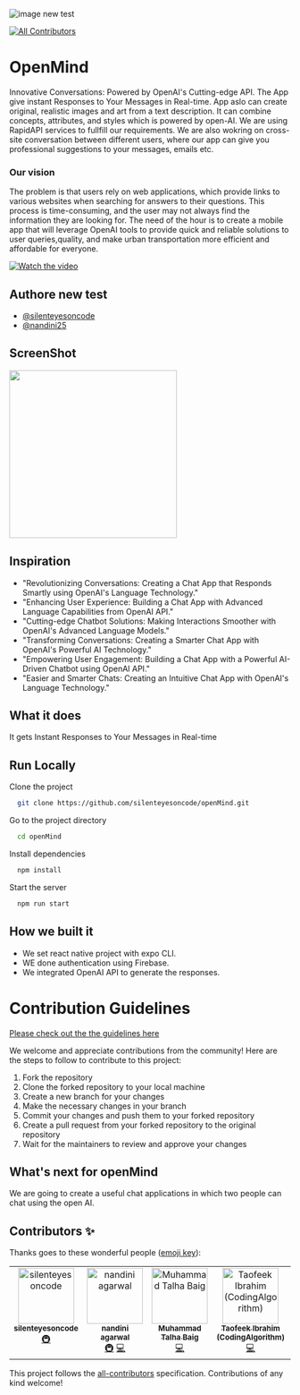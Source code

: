 ![image](https://user-images.githubusercontent.com/46851135/236486477-fd94faaf-6efb-4559-8bb7-4d72adba25a7.svg)  new test
<!-- ALL-CONTRIBUTORS-BADGE:START - Do not remove or modify this section -->
[![All Contributors](https://img.shields.io/badge/all_contributors-5-orange.svg?style=flat-square)](#contributors-)
<!-- ALL-CONTRIBUTORS-BADGE:END -->

# OpenMind

Innovative Conversations: Powered by OpenAI's Cutting-edge API. 
The App give instant Responses to Your Messages in Real-time. App aslo can create original, realistic images and art from a text description. It can combine concepts, attributes, and styles which is powered by open-AI. We are using RapidAPI services to fullfill our requirements. We are also wokring on cross-site conversation between different users, where our app can give you professional suggestions to your messages, emails etc.  


### Our vision

The problem is that users rely on web applications, which provide links to various websites when searching for answers to their questions. This process is time-consuming, and the user may not always find the information they are looking for. The need of the hour is to create a mobile app that will leverage OpenAI tools to provide quick and reliable solutions to user queries,quality, and make urban transportation more efficient and affordable for everyone.

[![Watch the video](http://i3.ytimg.com/vi/_1YkhggKChk/hqdefault.jpg)](https://youtu.be/_1YkhggKChk)


## Authore                                                         new test

- [@silenteyesoncode](https://github.com/silenteyesoncode)
- [@nandini25](https://github.com/nandini25-ag)


## ScreenShot
<img src="https://user-images.githubusercontent.com/46851135/232449785-1c9789b2-f99e-4c3f-86e2-f53697bc8b28.jpg"  width="300" >


 ## Inspiration
- "Revolutionizing Conversations: Creating a Chat App that Responds Smartly using OpenAI's Language Technology."
- "Enhancing User Experience: Building a Chat App with Advanced Language Capabilities from OpenAI API."
- "Cutting-edge Chatbot Solutions: Making Interactions Smoother with OpenAI's Advanced Language Models."
- "Transforming Conversations: Creating a Smarter Chat App with OpenAI's Powerful AI Technology."
- "Empowering User Engagement: Building a Chat App with a Powerful AI-Driven Chatbot using OpenAI API."
-  "Easier and Smarter Chats: Creating an Intuitive Chat App with OpenAI's Language Technology."

## What it does
 It gets Instant Responses to Your Messages in Real-time
 
 ## Run Locally

Clone the project

```bash
  git clone https://github.com/silenteyesoncode/openMind.git
```

Go to the project directory

```bash
  cd openMind
```

Install dependencies

```bash
  npm install
```

Start the server

```bash
  npm run start
```

 
## How we built it
- We set react native project with expo CLI.
- WE done authentication using Firebase.
- We integrated OpenAI API to generate the responses.

# Contribution Guidelines

[Please check out the the guidelines here](Contributing.md)

We welcome and appreciate contributions from the community! Here are the steps to follow to contribute to this project:

1. Fork the repository
2. Clone the forked repository to your local machine
3. Create a new branch for your changes
4. Make the necessary changes in your branch
5. Commit your changes and push them to your forked repository
6. Create a pull request from your forked repository to the original repository
7. Wait for the maintainers to review and approve your changes


## What's next for openMind
We are going to create a useful chat applications in which two people can chat using the open AI.

## Contributors ✨

Thanks goes to these wonderful people ([emoji key](https://allcontributors.org/docs/en/emoji-key)):

<!-- ALL-CONTRIBUTORS-LIST:START - Do not remove or modify this section -->
<!-- prettier-ignore-start -->
<!-- markdownlint-disable -->
<table>
  <tbody>
    <tr>
      <td align="center" valign="top" width="14.28%"><a href="https://github.com/silenteyesoncode"><img src="https://avatars.githubusercontent.com/u/46851135?v=4?s=100" width="100px;" alt="silenteyesoncode"/><br /><sub><b>silenteyesoncode</b></sub></a><br /><a href="#infra-silenteyesoncode" title="Infrastructure (Hosting, Build-Tools, etc)">🚇</a></td>
      <td align="center" valign="top" width="14.28%"><a href="https://github.com/nandini25-ag"><img src="https://avatars.githubusercontent.com/u/64517220?v=4?s=100" width="100px;" alt="nandini agarwal"/><br /><sub><b>nandini agarwal</b></sub></a><br /><a href="#infra-nandini25-ag" title="Infrastructure (Hosting, Build-Tools, etc)">🚇</a> <a href="https://github.com/The-Unleashed-Club/openMind/commits?author=nandini25-ag" title="Code">💻</a></td>
      <td align="center" valign="top" width="14.28%"><a href="https://github.com/mtalhabaig3"><img src="https://avatars.githubusercontent.com/u/57634631?v=4?s=100" width="100px;" alt="Muhammad Talha Baig"/><br /><sub><b>Muhammad Talha Baig</b></sub></a><br /><a href="https://github.com/The-Unleashed-Club/openMind/commits?author=mtalhabaig3" title="Code">💻</a></td>
      <td align="center" valign="top" width="14.28%"><a href="https://github.com/Coding-Algorithm"><img src="https://avatars.githubusercontent.com/u/43940646?v=4?s=100" width="100px;" alt="Taofeek Ibrahim (CodingAlgorithm)"/><br /><sub><b>Taofeek Ibrahim (CodingAlgorithm)</b></sub></a><br /><a href="https://github.com/The-Unleashed-Club/openMind/commits?author=Coding-Algorithm" title="Code">💻</a></td>
      <td align="center" valign="top" width="14.28%"><a href="https://github.com/yogeshwar-chaudhari-20"><img src="https://avatars.githubusercontent.com/u/30533337?v=4?s=100" width="100px;" alt="Yogeshwar Chaudhari"/><br /><sub><b>Yogeshwar Chaudhari</b></sub></a><br /><a href="https://github.com/The-Unleashed-Club/openMind/commits?author=yogeshwar-chaudhari-20" title="Code">💻</a></td>
    </tr>
  </tbody>
</table>

<!-- markdownlint-restore -->
<!-- prettier-ignore-end -->

<!-- ALL-CONTRIBUTORS-LIST:END -->

This project follows the [all-contributors](https://github.com/all-contributors/all-contributors) specification. Contributions of any kind welcome!
